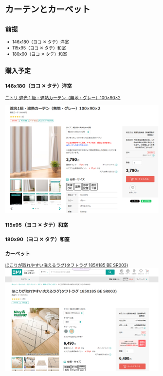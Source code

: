 # カーテンとカーペット

## 前提

- 146x180（ヨコ ✕ タテ）洋室
- 115x95（ヨコ ✕ タテ）和室
- 180x90（ヨコ ✕ タテ）和室

## 購入予定

### 146x180（ヨコ ✕ タテ）洋室

[ニトリ 遮光 1 級・遮熱カーテン（無地・グレー）100×90×2](https://www.nitori-net.jp/ec/product/5669867s/)

![alt text](assets/image.png)

### 115x95（ヨコ ✕ タテ）和室

### 180x90（ヨコ ✕ タテ）和室

### カーペット

[ほこりが取れやすい洗えるラグ(タフトラグ 185X185 BE SR003)](https://www.nitori-net.jp/ec/product/7225781s/)
![alt text](assets/image-1.png)
